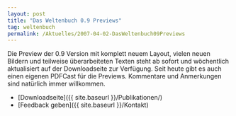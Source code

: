 ```yaml
---
layout: post
title: "Das Weltenbuch 0.9 Previews"
tag: weltenbuch
permalink: /Aktuelles/2007-04-02-DasWeltenbuch09Previews
---
```


Die Preview der 0.9 Version mit komplett neuem Layout, vielen neuen Bildern und teilweise überarbeiteten Texten steht ab sofort und wöchentlich aktualisiert auf der Downloadseite zur Verfügung. Seit heute gibt es auch einen eigenen PDFCast für die Previews. Kommentare und Anmerkungen sind natürlich immer willkommen.

- [Downloadseite]({{ site.baseurl }}/Publikationen/)
- [Feedback geben]({{ site.baseurl }}/Kontakt)


